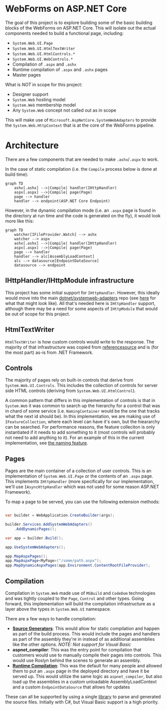 # WebForms on ASP.NET Core

The goal of this project is to explore building some of the basic building blocks of the WebForms on ASP.NET Core. This will isolate out the actual components needed to build a functional page, including:

- `System.Web.UI.Page`
- `System.Web.UI.HtmlTextWriter`
- `System.Web.UI.HtmlControls.*`
- `System.Web.UI.WebControls.*`
- Compilation of `.aspx` and `.ashx`
- Runtime compilation of `.aspx` and `.ashx` pages
- Master pages

What is *NOT* in scope for this project:

- Designer support
- `System.Web` hosting model
- `System.Web` membership model
- Any `System.Web` concept not called out as in scope

This will make use of `Microsoft.AspNetCore.SystemWebAdapters` to provide the `System.Web.HttpContext` that is at the core of the WebForms pipeline.

# Architecture

There are a few components that are needed to make `.ashx`/`.aspx` to work.

In the case of static compilation (i.e. the `Compile` process below is done at build time):

```mermaid
graph TD
    ashx[.ashx] -->|Compile| handler(IHttpHandler)
    aspx[.aspx] -->|Compile| page(Page)
    page --> handler
    handler --> endpoint(ASP.NET Core Endpoint)
```

However, in the dynamic compilation mode (i.e. an `.aspx` page is found in the directory at run time and the code is generated on the fly), it would look more like this:

```mermaid
graph TD
    watcher[IFileProvider.Watch] --> ashx
    watcher --> aspx
    ashx[.ashx] -->|Compile| handler(IHttpHandler)
    aspx[.aspx] -->|Compile| page(Page)
    page --> handler
    handler --> alc[AssemblyLoadContext]
    alc --> datasource[EndpointDataSource]
    datasource --> endpoint
```

## IHttpHandler/IHttpModule infrastructure

This project has some initial support for `IHttpHandler`. However, this ideally would move into the main [dotnet/systemweb-adapters](https://github.com/dotnet/systemweb-adapters) repo (see [here](https://github.com/dotnet/systemweb-adapters/tree/tasou/http-application) for what that might look like). All that's needed here is `IHttpHandler` support, although there may be a need for some aspects of `IHttpModule` that would be out of scope for this project.

## HtmlTextWriter

`HtmlTextWriter` is how custom controls would write to the response. The majority of that infrastructure was copied from [referencesource](https://referencesource.microsoft.com/#System.Web/UI/HTMLTextWriter.cs,671c476a45af082b) and is (for the most part) as-is from .NET Framework.

## Controls

The majority of pages rely on built-in controls that derive from `System.Web.UI.Controls`. This includes the collection of controls for server side HTML controls (deriving from `System.Web.UI.HtmlControl`).

A common pattern that differs in this implementation of controls is that in `System.Web` it was common to search up the hierarchy for a control that was in chard of some service (i.e. `NamingContainer` would be the one that tracks what the next id should be). In this implementation, we are making use of `IFeatureCollection`, where each level can have it's own, but the hieararchy can be searched. For performance reasons, the feature colleciton is only instantiated if it needs to add something to it (most controls will probably not need to add anything to it). For an example of this in the current implementation, see [the naming feature](./src/WebForms/UI/Features/UniqueIdGeneratorFeature.cs).

## Pages

Pages are the main container of a collection of user controls. This is an implementation of `System.Web.UI.Page` or the contents of an `.aspx` page. This implements `IHttpHandler` (more specifically for our implementation, we'll use `IAsyncHttpHandler` which was not used for some reason ASP.NET Framework).

To map a page to be served, you can use the following extension methods:

```csharp

var builder = WebApplication.CreateBuilder(args);

builder.Services.AddSystemWebAdapters()
    .AddDynamicPages();

var app = builder.Build();

app.UseSystemWebAdapters();

app.MapAspxPages();
app.MapAspxPage<MyPage>("/some/path.aspx");
app.MapDynamicAspxPages(app.Environment.ContentRootFileProvider);
```

## Compilation

Compilation in `System.Web` made use of `MSBuild` and `CodeDom` technologies and was tightly coupled to the `Page`, `Control` and other types. Going forward, this implementation will build the compilation infrastructure as a layer above the types in `System.Web.UI` namespace.

There are a few ways to handle compilation:

- **[Source Generators](./gen/UI.Generator)**: This would allow for static compilation and happen as part of the build process. This would include the pages and handlers as part of the assembly they're in instead of as additional assemblies like the other options. *NOTE: Not support for Visual Basic*
- **aspnet_compiler**: This was the entry point for compilation that customers would use to manually compile their pages into controls. This would use Roslyn behind the scenes to generate an assembly.
- **[Runtime Compilation](./src/RuntimeCompilation)**: This was the default for many people and allowed them to put an `.aspx` page in the deployed directory and have it be served up. This would utilize the same logic as `aspnet_compiler`, but also load up the assemblies in a custom unloadable AssemblyLoadContext and a custom `EndpointDataSource` that allows for updates

These can all be supported by using a single [library](./gen/AspxParser/) to parse and generated the source files. Initially with C#, but Visual Basic support is a high priority.

